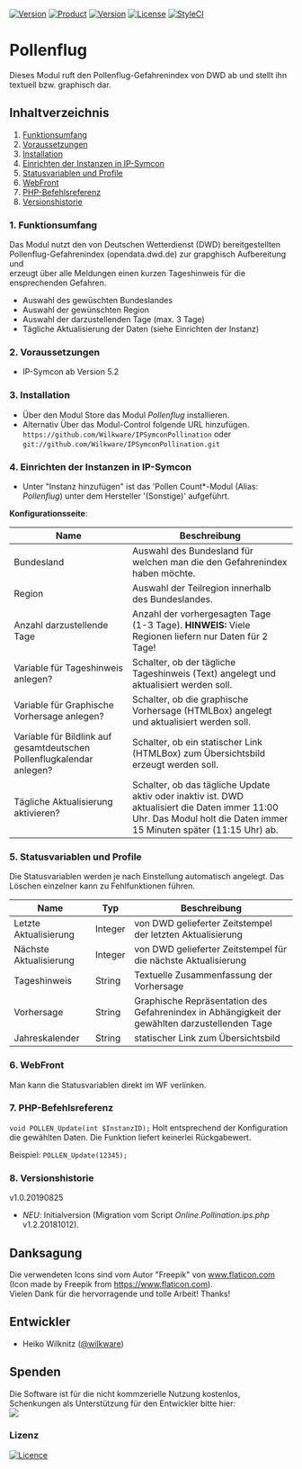 [![Version](https://img.shields.io/badge/Symcon-PHP--Modul-red.svg)](https://www.symcon.de/service/dokumentation/entwicklerbereich/sdk-tools/sdk-php/)
[![Product](https://img.shields.io/badge/Symcon%20Version-5.2%20%3E-blue.svg)](https://www.symcon.de/produkt/)
[![Version](https://img.shields.io/badge/Modul%20Version-1.0.20190825-orange.svg)](https://github.com/Wilkware/IPSymconPollination)
[![License](https://img.shields.io/badge/License-CC%20BY--NC--SA%204.0-green.svg)](https://creativecommons.org/licenses/by-nc-sa/4.0/)
[![StyleCI](https://github.styleci.io/repos/0123456789/shield?style=flat)](https://github.styleci.io/repos/0123456789)

# Pollenflug

Dieses Modul ruft den Pollenflug-Gefahrenindex von DWD ab und stellt ihn textuell bzw. graphisch dar.

## Inhaltverzeichnis

1. [Funktionsumfang](#1-funktionsumfang)
2. [Voraussetzungen](#2-voraussetzungen)
3. [Installation](#3-installation)
4. [Einrichten der Instanzen in IP-Symcon](#4-einrichten-der-instanzen-in-ip-symcon)
5. [Statusvariablen und Profile](#5-statusvariablen-und-profile)
6. [WebFront](#6-webfront)
7. [PHP-Befehlsreferenz](#7-php-befehlsreferenz)
8. [Versionshistorie](#8-versionshistorie)

### 1. Funktionsumfang

Das Modul nutzt den von Deutschen Wetterdienst (DWD) bereitgestellten Pollenflug-Gefahrenindex (opendata.dwd.de) zur grapghisch Aufbereitung und  
erzeugt über alle Meldungen einen kurzen Tageshinweis für die ensprechenden Gefahren.

* Auswahl des gewüschten Bundeslandes
* Auswahl der gewünschten Region
* Auswahl der darzustellenden Tage (max. 3 Tage)
* Tägliche Aktualisierung der Daten (siehe Einrichten der Instanz)

### 2. Voraussetzungen

* IP-Symcon ab Version 5.2

### 3. Installation

* Über den Modul Store das Modul *Pollenflug* installieren.
* Alternativ Über das Modul-Control folgende URL hinzufügen.  
`https://github.com/Wilkware/IPSymconPollination` oder `git://github.com/Wilkware/IPSymconPollination.git`

### 4. Einrichten der Instanzen in IP-Symcon

* Unter "Instanz hinzufügen" ist das 'Pollen Count*-Modul (Alias: *Pollenflug*) unter dem Hersteller '(Sonstige)' aufgeführt.

__Konfigurationsseite__:

Name                        | Beschreibung
--------------------------- | ---------------------------------
Bundesland                  | Auswahl des Bundesland für welchen man die den Gefahrenindex haben möchte.
Region                      | Auswahl der Teilregion innerhalb des Bundeslandes.
Anzahl darzustellende Tage  | Anzahl der vorhergesagten Tage (1-3 Tage). **HINWEIS:** Viele Regionen liefern nur Daten für 2 Tage!
Variable für Tageshinweis anlegen? | Schalter, ob der tägliche Tageshinweis (Text) angelegt und aktualisiert werden soll.
Variable für Graphische Vorhersage anlegen? | Schalter, ob die graphische Vorhersage (HTMLBox) angelegt und aktualisiert werden soll.
Variable für Bildlink auf gesamtdeutschen Pollenflugkalendar anlegen? | Schalter, ob ein statischer Link (HTMLBox) zum Übersichtsbild erzeugt werden soll.
Tägliche Aktualisierung aktivieren? | Schalter, ob das tägliche Update aktiv oder inaktiv ist. DWD aktualisiert die Daten immer 11:00 Uhr. Das Modul holt die Daten immer 15 Minuten später (11:15 Uhr) ab.

### 5. Statusvariablen und Profile

Die Statusvariablen werden je nach Einstellung automatisch angelegt. Das Löschen einzelner kann zu Fehlfunktionen führen.

Name                   | Typ       | Beschreibung
---------------------- | --------- | ----------------
Letzte Aktualisierung  | Integer   | von DWD gelieferter Zeitstempel der letzten Aktualisierung
Nächste Aktualisierung | Integer   | von DWD gelieferter Zeitstempel für die nächste Aktualisierung
Tageshinweis           | String    | Textuelle Zusammenfassung der Vorhersage
Vorhersage             | String    | Graphische Repräsentation des Gefahrenindex in Abhängigkeit der gewählten darzustellenden Tage
Jahreskalender         | String    | statischer Link zum Übersichtsbild

### 6. WebFront

Man kann die Statusvariablen direkt im WF verlinken.

### 7. PHP-Befehlsreferenz

`void POLLEN_Update(int $InstanzID);`
Holt entsprechend der Konfiguration die gewählten Daten.
Die Funktion liefert keinerlei Rückgabewert.

Beispiel:
`POLLEN_Update(12345);`

### 8. Versionshistorie

v1.0.20190825

* _NEU_: Initialversion (Migration vom Script *Online.Pollination.ips.php* v1.2.20181012).

## Danksagung

Die verwendeten Icons sind vom Autor "Freepik" von www.flaticon.com (Icon made by Freepik from <https://www.flaticon.com>).  
Vielen Dank für die hervorragende und tolle Arbeit! Thanks!

## Entwickler

* Heiko Wilknitz ([@wilkware](https://github.com/wilkware))

## Spenden

Die Software ist für die nicht kommzerielle Nutzung kostenlos, Schenkungen als Unterstützung für den Entwickler bitte hier:  
<a href="https://www.paypal.com/cgi-bin/webscr?cmd=_s-xclick&hosted_button_id=8816166" target="_blank"><img src="https://www.paypalobjects.com/de_DE/DE/i/btn/btn_donate_LG.gif" border="0" /></a>

### Lizenz

[![Licence](https://licensebuttons.net/i/l/by-nc-sa/transparent/00/00/00/88x31-e.png)](https://creativecommons.org/licenses/by-nc-sa/4.0/)

